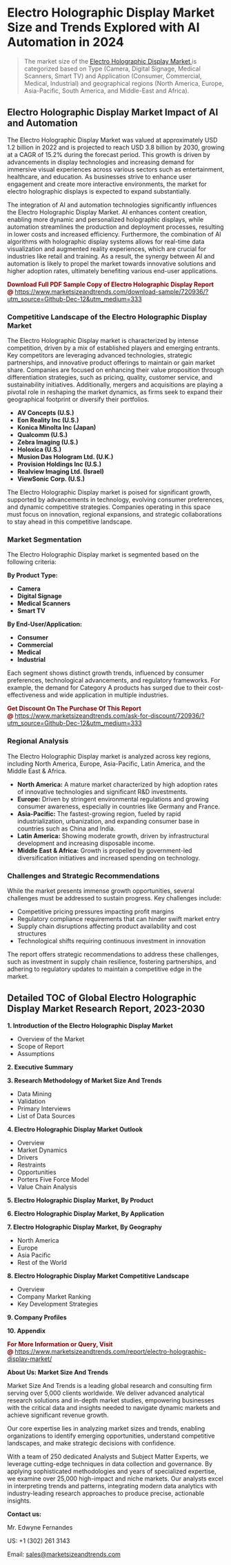 <H1> Electro Holographic Display Market Size and Trends Explored with AI Automation in 2024</H1><blockquote><p>The market size of the <a href="https://www.marketsizeandtrends.com/download-sample/720936/?utm_source=Github-Dec-12&amp;utm_medium=333" target="_blank">Electro Holographic Display Market </a>is categorized based on Type (Camera, Digital Signage, Medical Scanners, Smart TV) and Application (Consumer, Commercial, Medical, Industrial) and geographical regions (North America, Europe, Asia-Pacific, South America, and Middle-East and Africa).</p></blockquote><p><h2>Electro Holographic Display Market Impact of AI and Automation</h2><p>The Electro Holographic Display Market was valued at approximately USD 1.2 billion in 2022 and is projected to reach USD 3.8 billion by 2030, growing at a CAGR of 15.2% during the forecast period. This growth is driven by advancements in display technologies and increasing demand for immersive visual experiences across various sectors such as entertainment, healthcare, and education. As businesses strive to enhance user engagement and create more interactive environments, the market for electro holographic displays is expected to expand substantially.</p><p>The integration of AI and automation technologies significantly influences the Electro Holographic Display Market. AI enhances content creation, enabling more dynamic and personalized holographic displays, while automation streamlines the production and deployment processes, resulting in lower costs and increased efficiency. Furthermore, the combination of AI algorithms with holographic display systems allows for real-time data visualization and augmented reality experiences, which are crucial for industries like retail and training. As a result, the synergy between AI and automation is likely to propel the market towards innovative solutions and higher adoption rates, ultimately benefiting various end-user applications.</p></p><p><strong><span style="color: #800000;">Download Full PDF Sample Copy of Electro Holographic Display Report @</span>&nbsp;</strong><a href="https://www.marketsizeandtrends.com/download-sample/720936/?utm_source=Github-Dec-12&amp;utm_medium=333">https://www.marketsizeandtrends.com/download-sample/720936/?utm_source=Github-Dec-12&amp;utm_medium=333</a></p><h3>Competitive Landscape of the Electro Holographic Display Market</h3><p>The Electro Holographic Display market is characterized by intense competition, driven by a mix of established players and emerging entrants. Key competitors are leveraging advanced technologies, strategic partnerships, and innovative product offerings to maintain or gain market share. Companies are focused on enhancing their value proposition through differentiation strategies, such as pricing, quality, customer service, and sustainability initiatives. Additionally, mergers and acquisitions are playing a pivotal role in reshaping the market dynamics, as firms seek to expand their geographical footprint or diversify their portfolios.</p><p><strong><p><ul><li>AV Concepts (U.S.) </li><li> Eon Reality Inc (U.S.) </li><li> Konica Minolta Inc (Japan) </li><li> Qualcomm (U.S.) </li><li> Zebra Imaging (U.S.) </li><li> Holoxica (U.S.) </li><li> Musion Das Hologram Ltd. (U.K.) </li><li> Provision Holdings Inc (U.S.) </li><li> Realview Imaging Ltd. (Israel) </li><li> ViewSonic Corp. (U.S.)</p></li></ul></p></strong></p><p>The Electro Holographic Display market is poised for significant growth, supported by advancements in technology, evolving consumer preferences, and dynamic competitive strategies. Companies operating in this space must focus on innovation, regional expansions, and strategic collaborations to stay ahead in this competitive landscape.</p><h3>Market Segmentation</h3><p>The Electro Holographic Display market is segmented based on the following criteria:</p><p><strong>By Product Type:</strong></p><p><strong><p><ul><li>Camera </li><li> Digital Signage </li><li> Medical Scanners </li><li> Smart TV</p></li></ul></p></strong></p><p><strong>By End-User/Application:</strong></p><p><strong><p><ul><li>Consumer </li><li> Commercial </li><li> Medical </li><li> Industrial</p></li></ul></p></strong></p><p>Each segment shows distinct growth trends, influenced by consumer preferences, technological advancements, and regulatory frameworks. For example, the demand for Category A products has surged due to their cost-effectiveness and wide application in multiple industries.</p><p><strong><span style="color: #800000;">Get Discount On The Purchase Of This Report @&nbsp;</span></strong><a href="https://www.marketsizeandtrends.com/ask-for-discount/720936/?utm_source=Github-Dec-12&amp;utm_medium=333">https://www.marketsizeandtrends.com/ask-for-discount/720936/?utm_source=Github-Dec-12&amp;utm_medium=333</a></p><h3>Regional Analysis</h3><p>The Electro Holographic Display market is analyzed across key regions, including North America, Europe, Asia-Pacific, Latin America, and the Middle East &amp; Africa.</p><ul><li><strong>North America:</strong> A mature market characterized by high adoption rates of innovative technologies and significant R&amp;D investments.</li><li><strong>Europe:</strong> Driven by stringent environmental regulations and growing consumer awareness, especially in countries like Germany and France.</li><li><strong>Asia-Pacific:</strong> The fastest-growing region, fueled by rapid industrialization, urbanization, and expanding consumer base in countries such as China and India.</li><li><strong>Latin America:</strong> Showing moderate growth, driven by infrastructural development and increasing disposable income.</li><li><strong>Middle East &amp; Africa:</strong> Growth is propelled by government-led diversification initiatives and increased spending on technology.</li></ul><h3>Challenges and Strategic Recommendations</h3><p>While the market presents immense growth opportunities, several challenges must be addressed to sustain progress. Key challenges include:</p><ul><li>Competitive pricing pressures impacting profit margins</li><li>Regulatory compliance requirements that can hinder swift market entry</li><li>Supply chain disruptions affecting product availability and cost structures</li><li>Technological shifts requiring continuous investment in innovation</li></ul><p>The report offers strategic recommendations to address these challenges, such as investment in supply chain resilience, fostering partnerships, and adhering to regulatory updates to maintain a competitive edge in the market.</p><h2>Detailed TOC of Global Electro Holographic Display Market Research Report, 2023-2030</h2><p><strong>1. Introduction of the Electro Holographic Display Market</strong></p><ul><li>Overview of the Market</li><li>Scope of Report</li><li>Assumptions&nbsp;</li></ul><p><strong>2. Executive Summary</strong></p><p><strong>3. Research Methodology of <strong>Market Size And Trends</strong></strong></p><ul><li>Data Mining</li><li>Validation</li><li>Primary Interviews</li><li>List of Data Sources&nbsp;</li></ul><p><strong>4. Electro Holographic Display Market Outlook</strong></p><ul><li>Overview</li><li>Market Dynamics</li><li>Drivers</li><li>Restraints</li><li>Opportunities</li><li>Porters Five Force Model</li><li>Value Chain Analysis&nbsp;</li></ul><p><strong>5. Electro Holographic Display Market, By Product</strong></p><p><strong>6. Electro Holographic Display Market, By Application</strong></p><p><strong>7. Electro Holographic Display Market, By Geography</strong></p><ul><li>North America</li><li>Europe</li><li>Asia Pacific</li><li>Rest of the World&nbsp;</li></ul><p><strong>8. Electro Holographic Display Market Competitive Landscape</strong></p><ul><li>Overview</li><li>Company Market Ranking</li><li>Key Development Strategies&nbsp;</li></ul><p><strong>9. Company Profiles</strong></p><p><strong>10. Appendix</strong></p><p><strong><span style="color: #800000;">For More Information or Query, Visit @&nbsp;</span></strong><a href="https://www.marketsizeandtrends.com/report/electro-holographic-display-market/">https://www.marketsizeandtrends.com/report/electro-holographic-display-market/</a></p><p></p><p><strong>About Us:&nbsp;Market Size And Trends</strong></p><p>Market Size And Trends&nbsp;is a leading global research and consulting firm serving over 5,000 clients worldwide. We deliver advanced analytical research solutions and in-depth market studies, empowering businesses with the critical data and insights needed to navigate dynamic markets and achieve significant revenue growth.</p><p>Our core expertise lies in analyzing market sizes and trends, enabling organizations to identify emerging opportunities, understand competitive landscapes, and make strategic decisions with confidence.</p><p>With a team of 250 dedicated Analysts and Subject Matter Experts, we leverage cutting-edge techniques in data collection and governance. By applying sophisticated methodologies and years of specialized expertise, we examine over 25,000 high-impact and niche markets. Our analysts excel in interpreting trends and patterns, integrating modern data analytics with industry-leading research approaches to produce precise, actionable insights.</p><p><strong>Contact us:</strong></p><p>Mr. Edwyne Fernandes</p><p>US: +1 (302) 261 3143</p><p>Email: <a href="mailto:sales@marketsizeandtrends.com">sales@marketsizeandtrends.com</a>&nbsp;</p>
